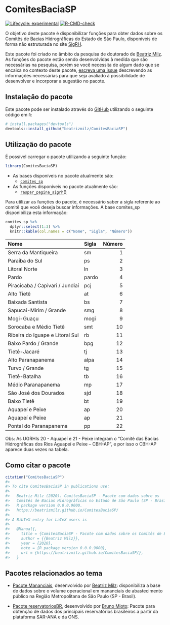 
<!-- README.md is generated from README.Rmd. Please edit that file -->

# ComitesBaciaSP

<!-- badges: start -->

[![Lifecycle:
experimental](https://img.shields.io/badge/lifecycle-experimental-orange.svg)](https://www.tidyverse.org/lifecycle/#experimental)
[![R-CMD-check](https://github.com/beatrizmilz/ComitesBaciaSP/workflows/R-CMD-check/badge.svg)](https://github.com/beatrizmilz/ComitesBaciaSP/actions)
<!-- badges: end -->

O objetivo deste pacote é disponibilizar funções para obter dados sobre
os Comitês de Bacias Hidrográficas do Estado de São Paulo, disponíveis
de forma não estruturada no site [SigRH](https://sigrh.sp.gov.br/).

Este pacote foi criado no âmbito da pesquisa de doutorado de [Beatriz
Milz](https://beatrizmilz.com). As funções do pacote estão sendo
desenvolvidas à medida que são necessárias na pesquisa, porém se você
necessita de algum dado que se encaixa no contexto deste pacote,
[escreva uma
issue](https://github.com/beatrizmilz/ComitesBaciaSP/issues/new/choose)
descrevendo as informações necessárias para que seja avaliado à
possibilidade de desenvolver e incorporar a sugestão no pacote.

## Instalação do pacote

Este pacote pode ser instalado através do [GitHub](https://github.com/)
utilizando o seguinte código em `R`:

``` r
# install.packages("devtools")
devtools::install_github("beatrizmilz/ComitesBaciaSP")
```

## Utilização do pacote

É possível carregar o pacote utilizando a seguinte função:

``` r
library(ComitesBaciaSP)
```

-   As bases disponíveis no pacote atualmente são:
    -   [`comites_sp`](https://beatrizmilz.github.io/ComitesBaciaSP/reference/comites_sp.html)
-   As funções disponíveis no pacote atualmente são:
    -   [`raspar_pagina_sigrh`()](https://beatrizmilz.github.io/ComitesBaciaSP/reference/raspar_pagina_sigrh.html)

Para utilizar as funções do pacote, é necessário saber a sigla referente
ao comitê que você deseja buscar informações. A base comites_sp
disponibiliza esta informação:

``` r
comites_sp %>%
  dplyr::select(1:3) %>% 
  knitr::kable(col.names = c("Nome", "Sigla", "Número"))
```

| Nome                            | Sigla | Número |
|:--------------------------------|:------|-------:|
| Serra da Mantiqueira            | sm    |      1 |
| Paraíba do Sul                  | ps    |      2 |
| Litoral Norte                   | ln    |      3 |
| Pardo                           | pardo |      4 |
| Piracicaba / Capivari / Jundiaí | pcj   |      5 |
| Alto Tietê                      | at    |      6 |
| Baixada Santista                | bs    |      7 |
| Sapucaí-Mirim / Grande          | smg   |      8 |
| Mogi-Guaçu                      | mogi  |      9 |
| Sorocaba e Médio Tietê          | smt   |     10 |
| Ribeira do Iguape e Litoral Sul | rb    |     11 |
| Baixo Pardo / Grande            | bpg   |     12 |
| Tietê-Jacaré                    | tj    |     13 |
| Alto Paranapanema               | alpa  |     14 |
| Turvo / Grande                  | tg    |     15 |
| Tietê-Batalha                   | tb    |     16 |
| Médio Paranapanema              | mp    |     17 |
| São José dos Dourados           | sjd   |     18 |
| Baixo Tietê                     | bt    |     19 |
| Aquapeí e Peixe                 | ap    |     20 |
| Aquapeí e Peixe                 | ap    |     21 |
| Pontal do Paranapanema          | pp    |     22 |

Obs: As UGRHIs 20 - Aquapeí e 21 - Peixe integram o “Comitê das Bacias
Hidrográficas dos Rios Aguapeí e Peixe – CBH-AP”, e por isso o CBH-AP
aparece duas vezes na tabela.

## Como citar o pacote

``` r
citation("ComitesBaciaSP")
#> 
#> To cite ComitesBaciaSP in publications use:
#> 
#>   Beatriz Milz (2020). ComitesBaciaSP - Pacote com dados sobre os
#>   Comitês de Bacias Hidrográficas no Estado de São Paulo (SP - Brasil).
#>   R package version 0.0.0.9000.
#>   https://beatrizmilz.github.io/ComitesBaciaSP/
#> 
#> A BibTeX entry for LaTeX users is
#> 
#>   @Manual{,
#>     title = {ComitesBaciaSP - Pacote com dados sobre os Comitês de Bacias Hidrográficas no Estado de São Paulo (SP - Brasil)},
#>     author = {{Beatriz Milz}},
#>     year = {2020},
#>     note = {R package version 0.0.0.9000},
#>     url = {https://beatrizmilz.github.io/ComitesBaciaSP/},
#>   }
```

## Pacotes relacionados ao tema

-   [Pacote Mananciais](https://beatrizmilz.github.io/mananciais/),
    desenvolvido por [Beatriz Milz](https://beatrizmilz.com):
    disponibiliza a base de dados sobre o volume operacional em
    mananciais de abastecimento público na Região Metropolitana de São
    Paulo (SP - Brasil).

-   [Pacote
    reservatoriosBR](https://brunomioto.github.io/reservatoriosBR/),
    desenvolvido por [Bruno Mioto](https://www.brunomioto.com.br/):
    Pacote para obtenção de dados dos principais reservatórios
    brasileiros a partir da plataforma SAR-ANA e da ONS.
